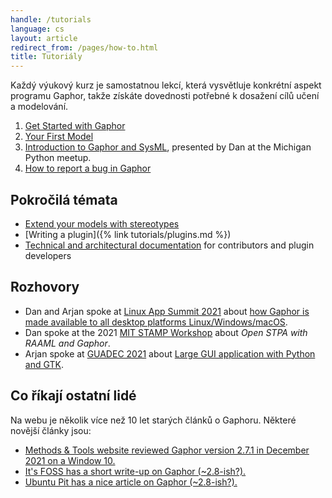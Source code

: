 ```yaml
---
handle: /tutorials
language: cs
layout: article
redirect_from: /pages/how-to.html
title: Tutoriály
---
```


Každý výukový kurz je samostatnou lekcí, která vysvětluje konkrétní aspekt
programu Gaphor, takže získáte dovednosti potřebné k dosažení cílů učení a
modelování.

1. [Get Started with
   Gaphor](https://docs.gaphor.org/en/latest/getting_started.html)
2. [Your First Model](https://docs.gaphor.org/en/latest/first_model.html)
3. <i class="fab fa-youtube"></i> [Introduction to Gaphor and
SysML](https://www.youtube.com/watch?v=J1k9GTmYwkc), presented by Dan at the
Michigan Python meetup.
1. <a href="report-bugs">How to report a bug in Gaphor</a>


## Pokročilá témata

- [Extend your models with
  stereotypes](https://docs.gaphor.org/en/latest/stereotypes.html)
- [Writing a plugin]({% link tutorials/plugins.md %})
- [Technical and architectural documentation](https://docs.gaphor.org)  for
contributors and plugin developers

## Rozhovory

- Dan and Arjan spoke at [Linux App Summit
  2021](https://linuxappsummit.org/)  about [how Gaphor is made available to
  all desktop platforms
  Linux/Windows/macOS](https://www.youtube.com/watch?v=vLwAT-TLmZU).
- Dan spoke at the 2021 [MIT STAMP
  Workshop](https://psas.scripts.mit.edu/home/2021-stamp-workshop-program/)
  about _Open STPA with RAAML and Gaphor_.
- Arjan spoke at [GUADEC 2021](https://events.gnome.org/event/9/) about
  [Large GUI application with Python and
  GTK](https://events.gnome.org/event/9/contributions/188/).

## Co říkají ostatní lidé

Na webu je několik více než 10 let starých článků o Gaphoru. Některé novější
články jsou:

- [Methods & Tools website reviewed Gaphor version 2.7.1 in December 2021 on
  a Window 10.](https://www.methodsandtools.com/tools/gaphor.php)
- [It's FOSS has a short write-up on Gaphor
  (~2.8-ish?).](https://itsfoss.com/gaphor-modeling-tool/)
- [Ubuntu Pit has a nice article on Gaphor
  (~2.8-ish?).](https://www.ubuntupit.com/gaphor-an-open-source-simple-graphical-modeling-tool/)
